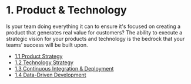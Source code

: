 # 1. Product & Technology
Is your team doing everything it can to ensure it's focused on creating a product that generates real value for customers? The ability to execute a strategic vision for your products and technology is the bedrock that your teams’ success will be built upon.

- [1.1 Product Strategy](PRODUCT_STRATEGY.md)
- [1.2 Technology Strategy](TECHNOLOGY_STRATEGY.md)
- [1.3 Continuous Integration & Deployment](CONTINUOUS_INTEGRATION_AND_DEPLOYMENT.md)
- [1.4 Data-Driven Development](DATA-DRIVEN_DEVELOPMENT.md)
